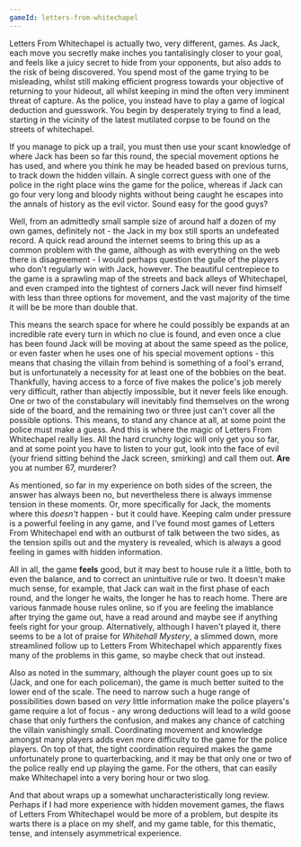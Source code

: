 ```yaml
---
gameId: letters-from-whitechapel
---
```

Letters From Whitechapel is actually two, very different, games. As Jack, each move you secretly make inches you tantalisingly closer to your goal, and feels like a juicy secret to hide from your opponents, but also adds to the risk of being discovered. You spend most of the game trying to be misleading, whilst still making efficient progress towards your objective of returning to your hideout, all whilst keeping in mind the often very imminent threat of capture. As the police, you instead have to play a game of logical deduction and guesswork. You begin by desperately trying to find a lead, starting in the vicinity of the latest mutilated corpse to be found on the streets of whitechapel.

If you manage to pick up a trail, you must then use your scant knowledge of where Jack has been so far this round, the special movement options he has used, and where you think he may be headed based on previous turns, to track down the hidden villain. A single correct guess with one of the police in the right place wins the game for the police, whereas if Jack can go four very long and bloody nights without being caught he escapes into the annals of history as the evil victor. Sound easy for the good guys?

Well, from an admittedly small sample size of around half a dozen of my own games, definitely not - the Jack in my box still sports an undefeated record. A quick read around the internet seems to bring this up as a common problem with the game, although as with everything on the web there is disagreement - I would perhaps question the guile of the players who don't regularly win with Jack, however. The beautiful centrepiece to the game is a sprawling map of the streets and back alleys of Whitechapel, and even cramped into the tightest of corners Jack will never find himself with less than three options for movement, and the vast majority of the time it will be be more than double that.

This means the search space for where he could possibly be expands at an incredible rate every turn in which no clue is found, and even once a clue has been found Jack will be moving at about the same speed as the police, or even faster when he uses one of his special movement options - this means that chasing the villain from behind is something of a fool's errand, but is unfortunately a necessity for at least one of the bobbies on the beat. Thankfully, having access to a force of five makes the police's job merely very difficult, rather than abjectly impossible, but it never feels like enough. One or two of the constabulary will inevitably find themselves on the wrong side of the board, and the remaining two or three just can't cover all the possible options. This means, to stand any chance at all, at some point the police must make a guess. And this is where the magic of Letters From Whitechapel really lies. All the hard crunchy logic will only get you so far, and at some point you have to listen to your gut, look into the face of evil (your friend sitting behind the Jack screen, smirking) and call them out. **Are** you at number 67, murderer?

As mentioned, so far in my experience on both sides of the screen, the answer has always been no, but nevertheless there is always immense tension in these moments. Or, more specifically for Jack, the moments where this _doesn't_ happen - but it could have. Keeping calm under pressure is a powerful feeling in any game, and I've found most games of Letters From Whitechapel end with an outburst of talk between the two sides, as the tension spills out and the mystery is revealed, which is always a good feeling in games with hidden information.

All in all, the game **feels** good, but it may best to house rule it a little, both to even the balance, and to correct an unintuitive rule or two. It doesn't make much sense, for example, that Jack can wait in the first phase of each round, and the longer he waits, the longer he has to reach home. There are various fanmade house rules online, so if you are feeling the imablance after trying the game out, have a read around and maybe see if anything feels right for your group. Alternatively, although I haven't played it, there seems to be a lot of praise for _Whitehall Mystery_, a slimmed down, more streamlined follow up to Letters From Whitechapel which apparently fixes many of the problems in this game, so maybe check that out instead.

Also as noted in the summary, although the player count goes up to six (Jack, and one for each policeman), the game is much better suited to the lower end of the scale. The need to narrow such a huge range of possibilities down based on _very_ little information make the police players's game require a lot of focus - any wrong deductions will lead to a wild goose chase that only furthers the confusion, and makes any chance of catching the villain vanishingly small. Coordinating movement and knowledge amongst many players adds even more difficulty to the game for the police players. On top of that, the tight coordination required makes the game unfortunately prone to quarterbacking, and it may be that only one or two of the police really end up playing the game. For the others, that can easily make Whitechapel into a very boring hour or two slog.

And that about wraps up a somewhat uncharacteristically long review. Perhaps if I had more experience with hidden movement games, the flaws of Letters From Whitechapel would be more of a problem, but despite its warts there is a place on my shelf, and my game table, for this thematic, tense, and intensely asymmetrical experience.